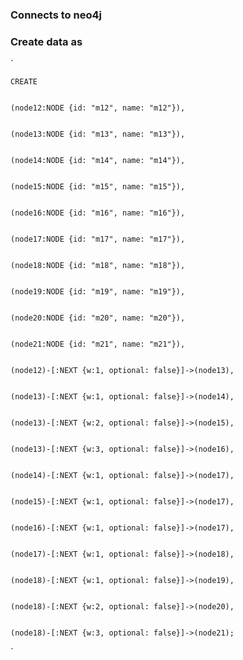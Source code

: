 ### Connects to neo4j

### Create data as

`


    CREATE

    
    (node12:NODE {id: "m12", name: "m12"}),

    
    (node13:NODE {id: "m13", name: "m13"}),

    
    (node14:NODE {id: "m14", name: "m14"}),

    
    (node15:NODE {id: "m15", name: "m15"}),

    
    (node16:NODE {id: "m16", name: "m16"}),

    
    (node17:NODE {id: "m17", name: "m17"}),

    
    (node18:NODE {id: "m18", name: "m18"}),

    
    (node19:NODE {id: "m19", name: "m19"}),

    
    (node20:NODE {id: "m20", name: "m20"}),

    
    (node21:NODE {id: "m21", name: "m21"}),

    
    (node12)-[:NEXT {w:1, optional: false}]->(node13),

    
    (node13)-[:NEXT {w:1, optional: false}]->(node14),

    
    (node13)-[:NEXT {w:2, optional: false}]->(node15),

    
    (node13)-[:NEXT {w:3, optional: false}]->(node16),

    
    (node14)-[:NEXT {w:1, optional: false}]->(node17),

    
    (node15)-[:NEXT {w:1, optional: false}]->(node17),

    
    (node16)-[:NEXT {w:1, optional: false}]->(node17),

    
    (node17)-[:NEXT {w:1, optional: false}]->(node18),

    
    (node18)-[:NEXT {w:1, optional: false}]->(node19),

    
    (node18)-[:NEXT {w:2, optional: false}]->(node20),

    
    (node18)-[:NEXT {w:3, optional: false}]->(node21);
`

